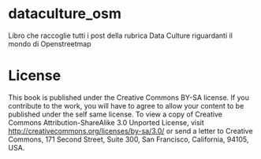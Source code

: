 # dataculture_osm
Libro che raccoglie tutti i post della rubrica Data Culture riguardanti il mondo di Openstreetmap

# License
This book is published under the Creative Commons BY-SA license. If you contribute to the work, you will have to agree to allow your content to be published under the self same license. To view a copy of Creative Commons Attribution-ShareAlike 3.0 Unported License, visit http://creativecommons.org/licenses/by-sa/3.0/ or send a letter to Creative Commons, 171 Second Street, Suite 300, San Francisco, California, 94105, USA.

